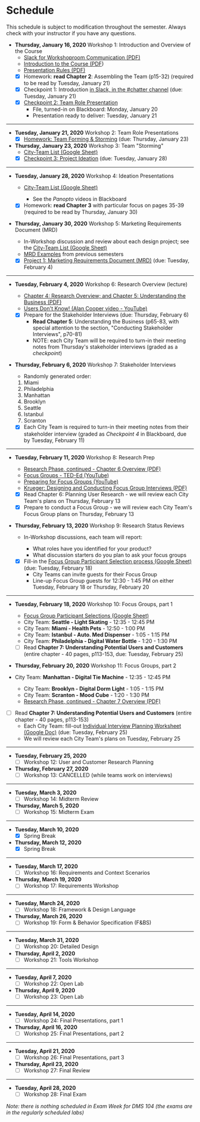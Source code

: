# **Schedule**
This schedule is subject to modification throughout the semester. Always check with your instructor if you have any questions.

- **Thursday, January 16, 2020** Workshop 1: Introduction and Overview of the Course
  - [Slack for Workshoproom Communication (PDF)](01-introduction/slack-for-Workshoproom-communication.pdf)
  - [Introduction to the Course (PDF](01-introduction/introduction.pdf))
  - [Presentation Rules (PDF)](01-introduction/presentation-rules.pdf)
  - [x] Homework: **read Chapter 2**: Assembling the Team (p15-32) (required to be read by Tuesday, January 21)
  - [x] Checkpoint 1: Introduction [in Slack, in the #chatter channel](https://app.slack.com/client/TS485SS6R/CS3PUNWFN) (due: Tuesday, January 21)
  - [x] [Checkpoint 2: Team Role Presentation](checkpoint02-team-role-presentation/instructions.md) 
    - File, turned-in on Blackboard: Monday, January 20
    - Presentation ready to deliver: Tuesday, January 21

<hr>

- **Tuesday, January 21, 2020** Workshop 2: Team Role Presentations
  - [x] [Homework: Team Forming & Storming](03-storming/storming.md) (due: Thursday, January 23)
  
- **Thursday, January 23, 2020** Workshop 3: Team "Storming"
  - [City-Team List (Google Sheet)](https://docs.google.com/spreadsheets/d/1UbdBF9IbIszRgiBGJvKIZuRk87naHoRm23v-MqI_drE/edit#gid=0)
  - [x] [Checkpoint 3: Project Ideation](checkpoint03-project-ideation/instructions.md) (due: Tuesday, January 28)

<hr>

- **Tuesday, January 28, 2020** Workshop 4: Ideation Presentations

  - [City-Team List (Google Sheet)](https://docs.google.com/spreadsheets/d/1UbdBF9IbIszRgiBGJvKIZuRk87naHoRm23v-MqI_drE/edit#gid=0)
    
    - See the *Panopto* videos in Blackboard
  - [x] Homework: **read Chapter 3** with particular focus on pages 35-39 (required to be read by Thursday, January 30)

- **Thursday, January 30, 2020** Workshop 5: Marketing Requirements Document (MRD)
  
  - In-Workshop discussion and review about each design project; see the [City-Team List (Google Sheet)](https://docs.google.com/spreadsheets/d/1UbdBF9IbIszRgiBGJvKIZuRk87naHoRm23v-MqI_drE/edit#gid=0)
  - [MRD Examples](05-mrd/readme.md) from previous semesters
  - [x] [Project 1: Marketing Requirements Document (MRD)](project01-mrd/instructions.md) (due: Tuesday, February 4)

<hr>

- **Tuesday, February 4, 2020** Workshop 6: Research Overview (lecture)
  
  - [Chapter 4: Research Overview; and Chapter 5: Understanding the Business (PDF)](06-research-overview/chapter4-and-5-summary.pdf)
  - [Users Don't Know! (Alan Cooper video - YouTube)](https://youtu.be/sNWBnCazIcU)
  
  - [x] Prepare for the Stakeholder Interviews (due: Thursday, February 6)
    - **Read Chapter 5**: Understanding the Business (p65-83, with special attention to the section, "Conducting Stakeholder Interviews", p70-81)
    - NOTE: each City Team will be required to turn-in their meeting notes from Thursday's stakeholder interviews (graded as a *checkpoint*)
- **Thursday, February 6, 2020** Workshop 7: Stakeholder Interviews

  - Randomly generated order:
  1. Miami
    2. Philadelphia
    3. Manhattan
    4. Brooklyn
    5. Seattle
    6. Istanbul
    7. Scranton
  - [x] Each City Team is required to turn-in their meeting notes from their stakeholder interview (graded as *Checkpoint 4* in Blackboard, due by Tuesday, February 11)

<hr>

- **Tuesday, February 11, 2020** Workshop 8: Research Prep

  - [Research Phase, continued - Chapter 6 Overview (PDF)](08-research-planning/reseach-phase-continued.pdf)
  - [Focus Groups - TED-Ed (YouTube)](https://www.youtube.com/watch?v=3TwgVQIZPsw)
  - [Preparing for Focus Groups (YouTube)](https://www.youtube.com/watch?v=VSwTvkTsOvI)
  - [Krueger: Designing and Conducting Focus Group Interviews (PDF)](08-research-planning/krueger-focus-group-interviews.pdf)
  - [x] Read Chapter 6: Planning User Research - we will review each City Team's plans on Thursday, February 13
  - [x] Prepare to conduct a Focus Group - we will review each City Team's Focus Group plans on Thursday, February 13 

- **Thursday, February 13, 2020** Workshop 9: Research Status Reviews
  
  - In-Workshop discussions, each team will report:
  
    - What roles have you identified for your product?
    - What discussion starters do you plan to ask your focus groups
  
  - [x] Fill-in the [Focus Group Participant Selection process (Google Sheet)](https://docs.google.com/spreadsheets/d/1IUnaxLFkVptcTrJHvcbGHllSKqO3zhvNlPM9VCxU8rE) (due: Tuesday, February 18)
    - City Teams can invite guests for their Focus Group
    - Line-up Focus Group guests for 12:30 - 1:45 PM on either Tuesday, February 18 or Thursday, February 20

<hr>

- **Tuesday, February 18, 2020** Workshop 10: Focus Groups, part 1

  - [Focus Group Participant Selections (Google Sheet)](https://docs.google.com/spreadsheets/d/1IUnaxLFkVptcTrJHvcbGHllSKqO3zhvNlPM9VCxU8rE) 
  - City Team: **Seattle - Light Skating** - 12:35 - 12:45 PM
  - City Team: **Miami - Health Pets** - 12:50 - 1:00 PM
  - City Team: **Istanbul - Auto. Med Dispenser** - 1:05 - 1:15 PM
  - City Team: **Philadelphia - Digital Water Bottle** - 1:20 - 1:30 PM
  - [ ] Read **Chapter 7: Understanding Potential Users and Customers** (entire chapter - 40 pages, p113-153, due: Tuesday, February 25)
- **Thursday, February 20, 2020** Workshop 11: Focus Groups, part 2
- City Team: **Manhattan - Digital Tie Machine** - 12:35 - 12:45 PM
  - City Team: **Brooklyn - Digital Dorm Light** - 1:05 - 1:15 PM
  - City Team: **Scranton - Mood Cube** - 1:20 - 1:30 PM
  - [Research Phase, continued - Chapter 7 Overview (PDF)](11-focus-groups2/chapter7-summary.pdf)
  
- [ ] Read **Chapter 7: Understanding Potential Users and Customers** (entire chapter - 40 pages, p113-153)
    - Each City Team: fill-out [Individual Interview Planning Worksheet (Google Doc)](https://drive.google.com/drive/u/0/folders/1R7THSBBuLIkMGPsvf6nDSa9MMXnhavaO) (due: Tuesday, February 25)
    - We will review each City Team's plans on Tuesday, February 25

<hr>

- **Tuesday, February 25, 2020**
  - [ ] Workshop 12: User and Customer Research Planning

- **Thursday, February 27, 2020**
  - [ ] Workshop 13: CANCELLED (while teams work on interviews)

<hr>

- **Tuesday, March 3, 2020**
  - [ ] Workshop 14: Midterm Review

- **Thursday, March 5, 2020**
  - [ ] Workshop 15: Midterm Exam

<hr>

- **Tuesday, March 10, 2020**
  - [x] Spring Break

- **Thursday, March 12, 2020**
  - [x] Spring Break

<hr>

- **Tuesday, March 17, 2020**
  - [ ] Workshop 16: Requirements and Context Scenarios

- **Thursday, March 19, 2020**
  - [ ] Workshop 17: Requirements Workshop

<hr>

- **Tuesday, March 24, 2020**
  - [ ] Workshop 18: Framework & Design Language

- **Thursday, March 26, 2020**
  - [ ] Workshop 19: Form & Behavior Specification (F&BS)

<hr>

- **Tuesday, March 31, 2020**
  - [ ] Workshop 20: Detailed Design

- **Thursday, April 2, 2020**
  - [ ] Workshop 21: Tools Workshop

<hr>

- **Tuesday, April 7, 2020**
  - [ ] Workshop 22: Open Lab

- **Thursday, April 9, 2020**
  - [ ] Workshop 23: Open Lab

<hr>

- **Tuesday, April 14, 2020**
  - [ ] Workshop 24: Final Presentations, part 1

- **Thursday, April 16, 2020**
  - [ ] Workshop 25: Final Presentations, part 2

<hr>

- **Tuesday, April 21, 2020**
  - [ ] Workshop 26: Final Presentations, part 3

- **Thursday, April 23, 2020**
  - [ ] Workshop 27: Final Review

<hr>

- **Tuesday, April 28, 2020**
  - [ ] Workshop 28: Final Exam

*Note: there is nothing scheduled in Exam Week for DMS 104 (the exams are in the regularly scheduled labs)*

